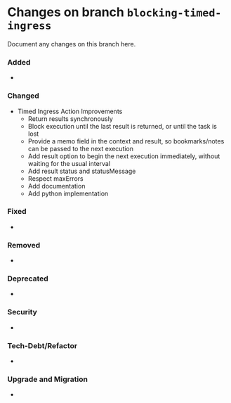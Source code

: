 # Changes on branch `blocking-timed-ingress`
Document any changes on this branch here.
### Added
- 

### Changed
- Timed Ingress Action Improvements
  - Return results synchronously
  - Block execution until the last result is returned, or until the task is lost
  - Provide a memo field in the context and result, so bookmarks/notes can be passed to the next execution
  - Add result option to begin the next execution immediately, without waiting for the usual interval
  - Add result status and statusMessage
  - Respect maxErrors
  - Add documentation
  - Add python implementation

### Fixed
- 

### Removed
- 

### Deprecated
- 

### Security
- 

### Tech-Debt/Refactor
- 

### Upgrade and Migration
- 
